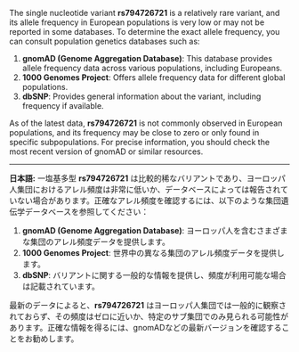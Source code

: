 The single nucleotide variant **rs794726721** is a relatively rare variant, and its allele frequency in European populations is very low or may not be reported in some databases. To determine the exact allele frequency, you can consult population genetics databases such as:

1. **gnomAD (Genome Aggregation Database)**: This database provides allele frequency data across various populations, including Europeans.
2. **1000 Genomes Project**: Offers allele frequency data for different global populations.
3. **dbSNP**: Provides general information about the variant, including frequency if available.

As of the latest data, **rs794726721** is not commonly observed in European populations, and its frequency may be close to zero or only found in specific subpopulations. For precise information, you should check the most recent version of gnomAD or similar resources.

---

**日本語:**
一塩基多型 **rs794726721** は比較的稀なバリアントであり、ヨーロッパ人集団におけるアレル頻度は非常に低いか、データベースによっては報告されていない場合があります。正確なアレル頻度を確認するには、以下のような集団遺伝学データベースを参照してください：

1. **gnomAD (Genome Aggregation Database)**: ヨーロッパ人を含むさまざまな集団のアレル頻度データを提供します。
2. **1000 Genomes Project**: 世界中の異なる集団のアレル頻度データを提供します。
3. **dbSNP**: バリアントに関する一般的な情報を提供し、頻度が利用可能な場合は記載されています。

最新のデータによると、**rs794726721** はヨーロッパ人集団では一般的に観察されておらず、その頻度はゼロに近いか、特定のサブ集団でのみ見られる可能性があります。正確な情報を得るには、gnomADなどの最新バージョンを確認することをお勧めします。